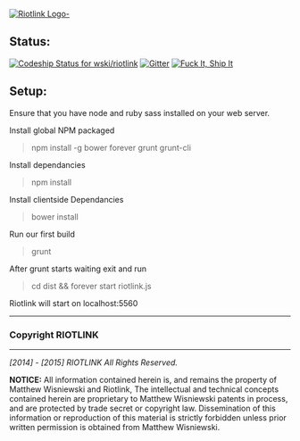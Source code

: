 [ ![Riotlink Logo-](http://i.imgur.com/GU5YtHH.png)](https://riotlink.net)

## Status:
[ ![Codeship Status for wski/riotlink](https://codeship.io/projects/ddbeb030-7d00-0132-124a-26d15d8e303d/status)](https://codeship.io/projects/42693)
[![Gitter](https://badges.gitter.im/Join%20Chat.svg)](https://gitter.im/wski/riotlink_pub?utm_source=badge&utm_medium=badge&utm_campaign=pr-badge)
[ ![Fuck It, Ship It](http://forthebadge.com/images/badges/built-with-love.svg)](https://riotlink.net)
## Setup:
Ensure that you have node and ruby sass installed on your web server.

Install global NPM packaged
> npm install -g bower forever grunt grunt-cli

Install dependancies
> npm install

Install clientside Dependancies
> bower install

Run our first build
> grunt

After grunt starts waiting exit and run
> cd dist && forever start riotlink.js

Riotlink will start on localhost:5560




---
### Copyright RIOTLINK
--- 
*[2014] - [2015] RIOTLINK*
*All Rights Reserved.* 

**NOTICE:**  All information contained herein is, and remains the property of Matthew Wisniewski and Riotlink, The intellectual and technical concepts contained herein are proprietary to  Matthew Wisniewski patents in process, and are protected by trade secret or copyright law. Dissemination of this information or reproduction of this material is strictly forbidden unless prior written permission is obtained from Matthew Wisniewski.
